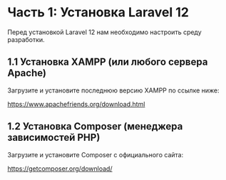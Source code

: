 # Часть 1: Установка Laravel 12

Перед установкой Laravel 12 нам необходимо настроить среду разработки.

## 1.1 Установка XAMPP (или любого сервера Apache)

Загрузите и установите последнюю версию XAMPP по ссылке ниже:

https://www.apachefriends.org/download.html

## 1.2 Установка Composer (менеджера зависимостей PHP)

Загрузите и установите Composer с официального сайта:

https://getcomposer.org/download/
